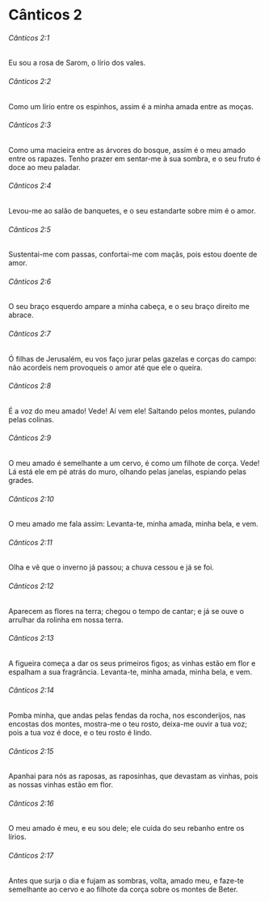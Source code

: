 # Cânticos 2

###### Cânticos 2:1

Eu sou a rosa de Sarom, o lírio dos vales.

###### Cânticos 2:2

Como um lírio entre os espinhos, assim é a minha amada entre as moças.

###### Cânticos 2:3

Como uma macieira entre as árvores do bosque, assim é o meu amado entre os rapazes. Tenho prazer em sentar-me à sua sombra, e o seu fruto é doce ao meu paladar.

###### Cânticos 2:4

Levou-me ao salão de banquetes, e o seu estandarte sobre mim é o amor.

###### Cânticos 2:5

Sustentai-me com passas, confortai-me com maçãs, pois estou doente de amor.

###### Cânticos 2:6

O seu braço esquerdo ampare a minha cabeça, e o seu braço direito me abrace.

###### Cânticos 2:7

Ó filhas de Jerusalém, eu vos faço jurar pelas gazelas e corças do campo: não acordeis nem provoqueis o amor até que ele o queira.

###### Cânticos 2:8

É a voz do meu amado! Vede! Aí vem ele! Saltando pelos montes, pulando pelas colinas.

###### Cânticos 2:9

O meu amado é semelhante a um cervo, é como um filhote de corça. Vede! Lá está ele em pé atrás do muro, olhando pelas janelas, espiando pelas grades.

###### Cânticos 2:10

O meu amado me fala assim: Levanta-te, minha amada, minha bela, e vem.

###### Cânticos 2:11

Olha e vê que o inverno já passou; a chuva cessou e já se foi.

###### Cânticos 2:12

Aparecem as flores na terra; chegou o tempo de cantar; e já se ouve o arrulhar da rolinha em nossa terra.

###### Cânticos 2:13

A figueira começa a dar os seus primeiros figos; as vinhas estão em flor e espalham a sua fragrância. Levanta-te, minha amada, minha bela, e vem.

###### Cânticos 2:14

Pomba minha, que andas pelas fendas da rocha, nos esconderijos, nas encostas dos montes, mostra-me o teu rosto, deixa-me ouvir a tua voz; pois a tua voz é doce, e o teu rosto é lindo.

###### Cânticos 2:15

Apanhai para nós as raposas, as raposinhas, que devastam as vinhas, pois as nossas vinhas estão em flor.

###### Cânticos 2:16

O meu amado é meu, e eu sou dele; ele cuida do seu rebanho entre os lírios.

###### Cânticos 2:17

Antes que surja o dia e fujam as sombras, volta, amado meu, e faze-te semelhante ao cervo e ao filhote da corça sobre os montes de Beter.

